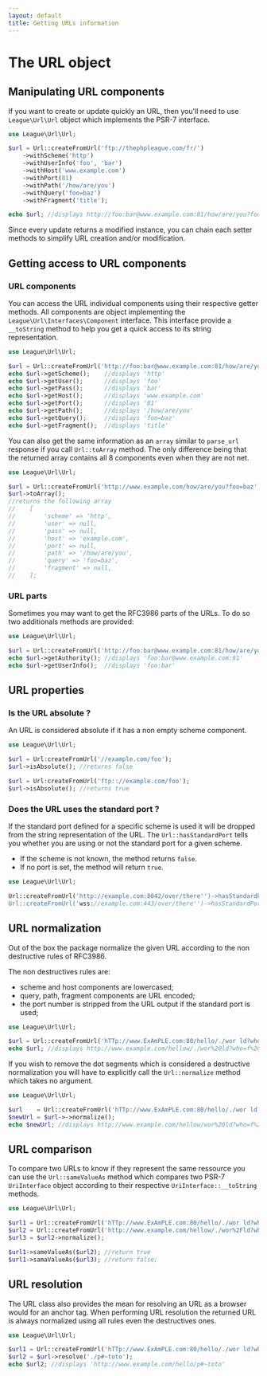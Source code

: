 ```yaml
---
layout: default
title: Getting URLs information
---
```


# The URL object

## Manipulating URL components

If you want to create or update quickly an URL, then you'll need to use `League\Url\Url` object which implements the PSR-7 interface.

~~~php
use League\Url\Url;

$url = Url::createFromUrl('ftp://thephpleague.com/fr/')
	->withScheme('http')
	->withUserInfo('foo', 'bar')
	->withHost('www.example.com')
	->withPort(81)
	->withPath('/how/are/you')
	->withQuery('foo=baz')
	->withFragment('title');

echo $url; //displays http://foo:bar@www.example.com:81/how/are/you?foo=baz#title
~~~

Since every update returns a modified instance, you can chain each setter methods to simplify URL creation and/or modification.

## Getting access to URL components

### URL components

You can access the URL individual components using their respective getter methods. All components are object implementing the `League\Url\Interfaces\Component` interface. This interface provide a `__toString` method to help you get a quick access to its string representation.

~~~php
use League\Url\Url;

$url = Url::createFromUrl('http://foo:bar@www.example.com:81/how/are/you?foo=baz#title');
echo $url->getScheme();    //displays 'http'
echo $url->getUser();      //displays 'foo'
echo $url->getPass();      //displays 'bar'
echo $url->getHost();      //displays 'www.example.com'
echo $url->getPort();      //displays '81'
echo $url->getPath();      //displays '/how/are/you'
echo $url->getQuery();     //displays 'foo=baz'
echo $url->getFragment();  //displays 'title'
~~~

You can also get the same information as an `array` similar to `parse_url` response if you call `Url::toArray` method. The only difference being that the returned array contains all 8 components even when they are not net.

~~~php
use League\Url\Url;

$url = Url::createFromUrl('http://www.example.com/how/are/you?foo=baz');
$url->toArray();
//returns the following array
//    [
//        'scheme' => 'http',
//        'user' => null,
//        'pass' => null,
//        'host' => 'example.com',
//        'port' => null,
//        'path' => '/how/are/you',
//        'query' => 'foo=baz',
//        'fragment' => null,
//    ];
~~~

### URL parts

Sometimes you may want to get the RFC3986 parts of the URLs. To do so two additionals methods are provided:

~~~php
use League\Url\Url;

$url = Url::createFromUrl('http://foo:bar@www.example.com:81/how/are/you?foo=baz#title');
echo $url->getAuthority(); //displays 'foo:bar@www.example.com:81'
echo $url->getUserInfo();  //displays 'foo:bar'
~~~

## URL properties

### Is the URL absolute ?

An URL is considered absolute if it has a non empty scheme component.

~~~php
use League\Url\Url;

$url = Url:createFromUrl('//example.com/foo');
$url->isAbsolute(); //returns false

$url = Url:createFromUrl('ftp:://example.com/foo');
$url->isAbsolute(); //returns true
~~~

### Does the URL uses the standard port ?

If the standard port defined for a specific scheme is used it will be dropped from the string representation of the URL. The `Url::hasStandardPort` tells you whether you are using or not the standard port for a given scheme.

- If the scheme is not known, the method returns `false`.
- If no port is set, the method will return `true`.

~~~php
use League\Url\Url;

Url::createFromUrl('http://example.com:8042/over/there'')->hasStandardPort(); // returns false
Url::createFromUrl('wss://example.com:443/over/there'')->hasStandardPort(); // returns true
~~~

## URL normalization

Out of the box the package normalize the given URL according to the non destructive rules of RFC3986.

The non destructives rules are:

- scheme and host components are lowercased;
- query, path, fragment components are URL encoded;
- the port number is stripped from the URL output if the standard port is used;

~~~php
use League\Url\Url;

$url = Url::createFromUrl('hTTp://www.ExAmPLE.com:80/hello/./wor ld?who=f+3#title');
echo $url; //displays http://www.example.com/hellow/./wor%20ld?who=f%203#title
~~~

If you wish to remove the dot segments which is considered a destructive normalization you will have to explicitly call the `Url::normalize` method which takes no argument.

~~~php
use League\Url\Url;

$url    = Url::createFromUrl('hTTp://www.ExAmPLE.com:80/hello/./wor ld?who=f+3#title');
$newUrl = $url->->normalize();
echo $newUrl; //displays http://www.example.com/hellow/wor%20ld?who=f%203#title
~~~

## URL comparison

To compare two URLs to know if they represent the same ressource you can use the `Url::sameValueAs` method which compares two PSR-7 `UriInterface` object according to their respective `UriInterface::__toString` methods.

~~~php
use League\Url\Url;

$url1 = Url::createFromUrl('hTTp://www.ExAmPLE.com:80/hello/./wor ld?who=I+am');
$url2 = Url::createFromUrl('http://www.example.com/hellow/./wor%2Fld?who=I%2Dam;');
$url3 = $url2->normalize();

$url1->sameValueAs($url2); //return true
$url1->samaValueAs($url3); //return false;
~~~

## URL resolution

The URL class also provides the mean for resolving an URL as a browser would for an anchor tag. When performing URL resolution the returned URL is always normalized using all rules even the destructives ones.

~~~php
use League\Url\Url;

$url1 = Url::createFromUrl('hTTp://www.ExAmPLE.com:80/hello/./wor ld?who=f+3#title');
$url2 = $url->resolve('./p#~toto');
echo $url2; //displays 'http://www.example.com/hello/p#~toto'
~~~